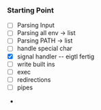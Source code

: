 ### Starting Point
- [ ] Parsing Input
- [ ] Parsing all env -> list
- [ ] Parsing PATH -> list
- [ ] handle special char
- [x] signal handler -- eigtl fertig
- [ ] write built ins
- [ ] exec
- [ ] redirections
- [ ] pipes
- 